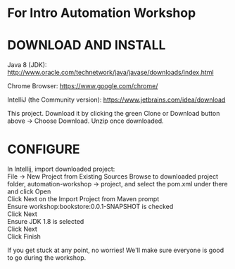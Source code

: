 # For Intro Automation Workshop

DOWNLOAD AND INSTALL
=====================
Java 8 (JDK): http://www.oracle.com/technetwork/java/javase/downloads/index.html

Chrome Browser: https://www.google.com/chrome/

IntelliJ (the Community version): https://www.jetbrains.com/idea/download

This project. Download it by clicking the green Clone or Download button above -> Choose Download. Unzip once downloaded.


CONFIGURE
============
In Intellij, import downloaded project:<br>
File -> New Project from Existing Sources 
Browse to downloaded project folder, automation-workshop -> project, and select the pom.xml under there and click Open  
Click Next on the Import Project from Maven prompt   
Ensure workshop:bookstore:0.0.1-SNAPSHOT is checked   
Click Next  
Ensure JDK 1.8 is selected  
Click Next  
Click Finish  

If you get stuck at any point, no worries! We'll make sure everyone is good to go during the workshop.
